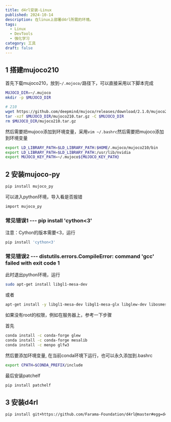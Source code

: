 ```yaml
---
title: d4rl安装-Linux
published: 2024-10-14
description: 在linux上部署d4rl所需的环境。
tags:
  - Linux
  - DevTools
  - 强化学习
category: 工具
draft: false
---
```

## 1 搭建mujoco210

首先下载mujoco210，放到`~/.mojoco/`路径下，可以直接采用以下脚本完成

```bash
MUJOCO_DIR=~/.mujoco
mkdir -p $MUJOCO_DIR

# 210
wget https://github.com/deepmind/mujoco/releases/download/2.1.0/mujoco210-linux-x86_64.tar.gz -O $MUJOCO_DIR/mujoco210.tar.gz
tar -xzf $MUJOCO_DIR/mujoco210.tar.gz -C $MUJOCO_DIR
rm $MUJOCO_DIR/mujoco210.tar.gz
```

然后需要把mujoco添加到环境变量，采用`vim ~/.bashrc`然后需要把mujoco添加到环境变量

```bash
export LD_LIBRARY_PATH=$LD_LIBRARY_PATH:$HOME/.mujoco/mujoco210/bin
export LD_LIBRARY_PATH=$LD_LIBRARY_PATH:/usr/lib/nvidia
export MUJOCO_KEY_PATH=~/.mujoco${MUJOCO_KEY_PATH}
```

## 2 安装mujoco-py

```bash
pip install mujoco_py
```

可以进入python环境，导入看是否报错

```bash
import mujoco_py
```

### 常见错误1 --- pip install 'cython<3'​

注意：Cython的版本需要<3，运行

```bash
pip install 'cython<3'
```

### 常见错误2 --- distutils.errors.CompileError: command 'gcc' failed with exit code 1​

此时退出python环境，运行

```bash
sudo apt-get install libgl1-mesa-dev
```

或者

```bash
apt-get install -y libgl1-mesa-dev libgl1-mesa-glx libglew-dev libosmesa6-dev software-properties-common gcc
```

如果没有root的权限，例如在服务器上，参考一下步骤

首先

```bash
conda install -c conda-forge glew
conda install -c conda-forge mesalib
conda install -c menpo glfw3
```

然后要添加环境变量, 在当前conda环境下运行，也可以永久添加到.bashrc

```bash
export CPATH=$CONDA_PREFIX/include
```

最后安装patchelf

```bash
pip install patchelf
```

## 3 安装d4rl

```bash
pip install git+https://github.com/Farama-Foundation/d4rl@master#egg=d4rl
```
